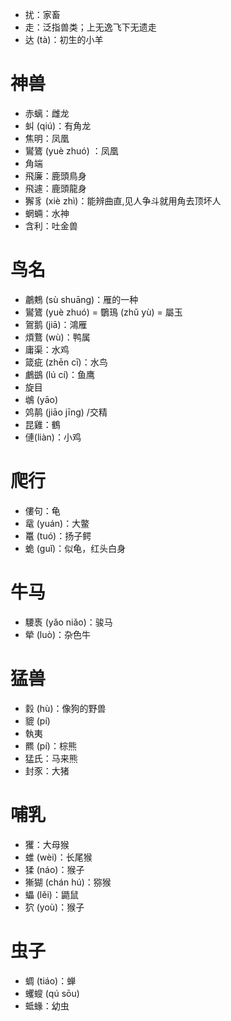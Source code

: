* 扰：家畜
* 走：泛指兽类；上无逸飞下无遗走
* 达 (tà)：初生的小羊
# 神兽
* 赤螭：雌龙
* 虯 (qiú)：有角龙
* 焦明：凤凰
* 鸑鷟 (yuè zhuó) ：凤凰
* 角端
* 飛廉：鹿頭鳥身
* 飛遽：鹿頭龍身
* 獬豸 (xiè zhì)：能辨曲直,见人争斗就用角去顶坏人
* 蝄蜽：水神
* 含利：吐金兽

# 鸟名
* 鷫鷞 (sù shuāng)：雁的一种
* 鸑鷟 (yuè zhuó) = 鸀鳿 (zhǔ yù) = 屬玉
* 鴐鹅 (jiā)：鴻雁
* 煩鶩 (wù)：鸭属
* 庸渠：水鸡
* 箴疵 (zhēn cī)：水鸟
* 鸕鷀 (lú cí)：鱼鹰
* 旋目
* 鴢 (yāo)
* 䴔䴖 (jiāo jīng) /交精
* 昆雞：鶴
* 僆(liàn)：小鸡

# 爬行
* 僂句：龟
* 鼋 (yuán)：大鳖
* 鼍 (tuó)：扬子鳄
* 蛫 (guǐ)：似龟，红头白身

# 牛马
* 騕褭 (yǎo niǎo)：骏马
* 犖 (luò)：杂色牛

# 猛兽
* 豰 (hù)：像狗的野兽
* 貔 (pí)
* 執夷
* 羆 (pí)：棕熊
* 猛氏：马来熊
* 封豕：大猪

# 哺乳
* 玃：大母猴
* 蜼 (wèi)：长尾猴
* 猱 (náo)：猴子
* 獑猢 (chán hú)：猕猴
* 蠝 (lěi)：鼯鼠
* 狖 (yoù)：猴子

# 虫子
* 蜩 (tiáo)：蝉
* 蠼螋 (qú sōu)
* 蚳蝝：幼虫